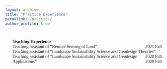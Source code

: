 ```yaml
---
layout: archive
title: "Practice Experience"
permalink: /practice/
author_profile: true
---
```


<span style="font-family: 'euclid';">


<p style="overflow: hidden">
<span style="font-family: Euclid">

<ul>
<span style="float: left">
<b>Teaching Experience</b></span>
<br>
Teaching assistant of “Remote Sensing of Land”
<span style="float: right">2021 Fall</span><br>
Teaching assistant of “Landscape Sustainability Science and Geodesign Theories”
<span style="float: right">2020 Fall</span><br>
Teaching assistant of “Landscape Sustainability Science and Geodesign Applications”
<span style="float: right">2020 Fall</span>





</ul>




</span>
</p>















